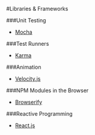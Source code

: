 #Libraries & Frameworks

###Unit Testing

* [Mocha](http://mochajs.org/)

###Test Runners

* [Karma](http://karma-runner.github.io/0.12/index.html)

###Animation

* [Velocity.js](http://julian.com/research/velocity/)

###NPM Modules in the Browser

* [Browserify](https://github.com/substack/node-browserify)

###Reactive Programming

* [React.js](http://facebook.github.io/react/)